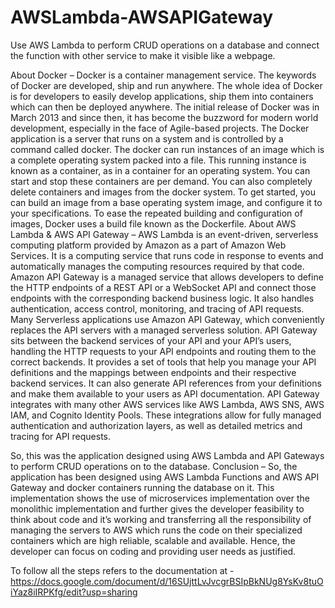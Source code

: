 # AWSLambda-AWSAPIGateway
Use AWS Lambda to perform CRUD operations on a database and connect the function with other service to make it visible like a webpage.

About Docker – 
Docker is a container management service. The keywords of Docker are developed, ship and run anywhere. The whole idea of Docker is for developers to easily develop applications, ship them into containers which can then be deployed anywhere. The initial release of Docker was in March 2013 and since then, it has become the buzzword for modern world development, especially in the face of Agile-based projects.
The Docker application is a server that runs on a system and is controlled by a command called docker. The docker can run instances of an image which is a complete operating system packed into a file. This running instance is known as a container, as in a container for an operating system. You can start and stop these containers are per demand. You can also completely delete containers and images from the docker system. To get started, you can build an image from a base operating system image, and configure it to your specifications. To ease the repeated building and configuration of images, Docker uses a build file known as the Dockerfile.
About AWS Lambda & AWS API Gateway – 
AWS Lambda is an event-driven, serverless computing platform provided by Amazon as a part of Amazon Web Services. It is a computing service that runs code in response to events and automatically manages the computing resources required by that code.
Amazon API Gateway is a managed service that allows developers to define the HTTP endpoints of a REST API or a WebSocket API and connect those endpoints with the corresponding backend business logic. It also handles authentication, access control, monitoring, and tracing of API requests. Many Serverless applications use Amazon API Gateway, which conveniently replaces the API servers with a managed serverless solution.
API Gateway sits between the backend services of your API and your API’s users, handling the HTTP requests to your API endpoints and routing them to the correct backends. It provides a set of tools that help you manage your API definitions and the mappings between endpoints and their respective backend services. It can also generate API references from your definitions and make them available to your users as API documentation. API Gateway integrates with many other AWS services like AWS Lambda, AWS SNS, AWS IAM, and Cognito Identity Pools. These integrations allow for fully managed authentication and authorization layers, as well as detailed metrics and tracing for API requests.

So, this was the application designed using AWS Lambda and API Gateways to perform CRUD operations on to the database.
Conclusion –
So, the application has been designed using AWS Lambda Functions and AWS API Gateway and docker containers running the database on it. This implementation shows the use of microservices implementation over the monolithic implementation and further gives the developer feasibility to think about code and it’s working and transferring all the responsibility of managing the servers to AWS which runs the code on their specialized containers which are high reliable, scalable and available. Hence, the developer can focus on coding and providing user needs as justified.


To follow all the steps refers to the documentation at - https://docs.google.com/document/d/16SUjttLvJvcgrBSIpBkNUg8YsKv8tuOiYaz8iIRPKfg/edit?usp=sharing
